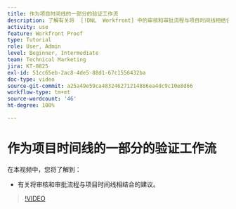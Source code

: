 ```yaml
---
title: 作为项目时间线的一部分的验证工作流
description: 了解有关将  [!DNL  Workfront] 中的审核和审批流程与项目时间线相结合的建议。
activity: use
feature: Workfront Proof
type: Tutorial
role: User, Admin
level: Beginner, Intermediate
team: Technical Marketing
jira: KT-8825
exl-id: 51cc65eb-2ac8-4de5-88d1-67c1556432ba
doc-type: video
source-git-commit: a25a49e59ca483246271214886ea4dc9c10e8d66
workflow-type: tm+mt
source-wordcount: '46'
ht-degree: 100%

---
```


# 作为项目时间线的一部分的验证工作流

在本视频中，您将了解到：

* 有关将审核和审批流程与项目时间线相结合的建议。

>[!VIDEO](https://video.tv.adobe.com/v/335125/?quality=12&learn=on)

<!--
This is a duplicate and not used in the TOC
-->
